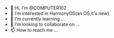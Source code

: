 - 👋 Hi, I’m @COMPUTER102
- 👀 I’m interested in HarmonyOS(an OS,it's new)
- 🌱 I’m currently learning ...
- 💞️ I’m looking to collaborate on ...
- 📫 How to reach me ...

<!---
COMPUTER102/COMPUTER102 is a ✨ special ✨ repository because its `README.md` (this file) appears on your GitHub profile.
You can click the Preview link to take a look at your changes.
--->
